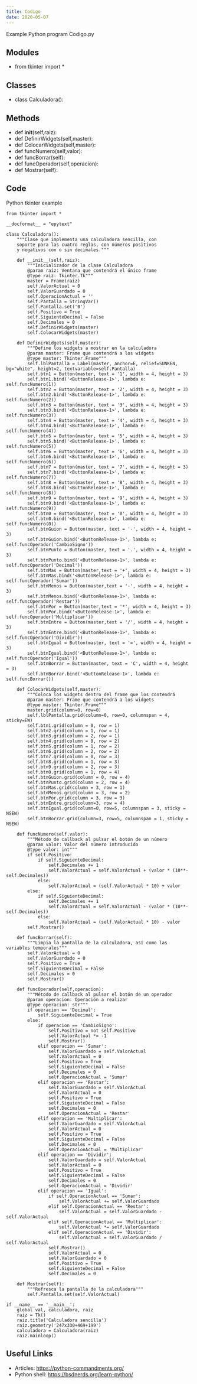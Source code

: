 ```yaml
---
title: Codigo
date: 2020-05-07
---
```

Example Python program Codigo.py

## Modules

* from tkinter import *

## Classes

* class Calculadora():

## Methods

* def __init__(self,raiz):
* def DefinirWidgets(self,master):
* def ColocarWidgets(self,master):
* def funcNumero(self,valor):
* def funcBorrar(self):
* def funcOperador(self,operacion):
* def Mostrar(self):

## Code

Python tkinter example

    from tkinter import *
    
    __docformat__ = "epytext"
    
    class Calculadora():
        """Clase que implementa una calculadora sencilla, con
        soporte para las cuatro reglas, con números positivos
        y negativos con o sin decimales."""
    
        def __init__(self,raiz):
            """Inicializador de la clase Calculadora
            @param raiz: Ventana que contendrá el único frame
            @type raiz: Tkinter.Tk"""
            master = Frame(raiz)
            self.ValorActual = 0
            self.ValorGuardado = 0
            self.OperacionActual = ''
            self.Pantalla = StringVar()
            self.Pantalla.set('0')
            self.Positivo = True
            self.SiguienteDecimal = False
            self.Decimales = 0
            self.DefinirWidgets(master)
            self.ColocarWidgets(master)
    
        def DefinirWidgets(self,master):
            """Define los widgets a mostrar en la calculadora
            @param master: Frame que contendrá a los widgets
            @type master: Tkinter.Frame"""
            self.lblPantalla = Label(master, anchor=E, relief=SUNKEN, bg="white", height=2, textvariable=self.Pantalla)
            self.btn1 = Button(master, text = '1', width = 4, height = 3)
            self.btn1.bind('<ButtonRelease-1>', lambda e: self.funcNumero(1))
            self.btn2 = Button(master, text = '2', width = 4, height = 3)
            self.btn2.bind('<ButtonRelease-1>', lambda e: self.funcNumero(2))
            self.btn3 = Button(master, text = '3', width = 4, height = 3)
            self.btn3.bind('<ButtonRelease-1>', lambda e: self.funcNumero(3))
            self.btn4 = Button(master, text = '4', width = 4, height = 3)
            self.btn4.bind('<ButtonRelease-1>', lambda e: self.funcNumero(4))
            self.btn5 = Button(master, text = '5', width = 4, height = 3)
            self.btn5.bind('<ButtonRelease-1>', lambda e: self.funcNumero(5))
            self.btn6 = Button(master, text = '6', width = 4, height = 3)
            self.btn6.bind('<ButtonRelease-1>', lambda e: self.funcNumero(6))
            self.btn7 = Button(master, text = '7', width = 4, height = 3)
            self.btn7.bind('<ButtonRelease-1>', lambda e: self.funcNumero(7))
            self.btn8 = Button(master, text = '8', width = 4, height = 3)
            self.btn8.bind('<ButtonRelease-1>', lambda e: self.funcNumero(8))
            self.btn9 = Button(master, text = '9', width = 4, height = 3)
            self.btn9.bind('<ButtonRelease-1>', lambda e: self.funcNumero(9))
            self.btn0 = Button(master, text = '0', width = 4, height = 3)
            self.btn0.bind('<ButtonRelease-1>', lambda e: self.funcNumero(0))
            self.btnGuion = Button(master, text = '-', width = 4, height = 3)
            self.btnGuion.bind('<ButtonRelease-1>', lambda e: self.funcOperador('CambioSigno'))
            self.btnPunto = Button(master, text = '.', width = 4, height = 3)
            self.btnPunto.bind('<ButtonRelease-1>', lambda e: self.funcOperador('Decimal'))
            self.btnMas = Button(master,text = '+', width = 4, height = 3)
            self.btnMas.bind('<ButtonRelease-1>', lambda e: self.funcOperador('Sumar'))
            self.btnMenos = Button(master,text = '-', width = 4, height = 3)
            self.btnMenos.bind('<ButtonRelease-1>', lambda e: self.funcOperador('Restar'))
            self.btnPor = Button(master,text = '*', width = 4, height = 3)
            self.btnPor.bind('<ButtonRelease-1>', lambda e: self.funcOperador('Multiplicar'))
            self.btnEntre = Button(master,text = '/', width = 4, height = 3)
            self.btnEntre.bind('<ButtonRelease-1>', lambda e: self.funcOperador('Dividir'))
            self.btnIgual = Button(master, text = '=', width = 4, height = 3)
            self.btnIgual.bind('<ButtonRelease-1>', lambda e: self.funcOperador('Igual'))
            self.btnBorrar = Button(master, text = 'C', width = 4, height = 3)
            self.btnBorrar.bind('<ButtonRelease-1>', lambda e: self.funcBorrar())
    
        def ColocarWidgets(self,master):
            """Coloca los widgets dentro del frame que los contendrá
            @param master: Frame que contendrá a los widgets
            @type master: Tkinter.Frame"""
            master.grid(column=0, row=0)
            self.lblPantalla.grid(column=0, row=0, columnspan = 4, sticky=EW)
            self.btn1.grid(column = 0, row = 1)
            self.btn2.grid(column = 1, row = 1)
            self.btn3.grid(column = 2, row = 1)
            self.btn4.grid(column = 0, row = 2)
            self.btn5.grid(column = 1, row = 2)
            self.btn6.grid(column = 2, row = 2)
            self.btn7.grid(column = 0, row = 3)
            self.btn8.grid(column = 1, row = 3)
            self.btn9.grid(column = 2, row = 3)
            self.btn0.grid(column = 1, row = 4)
            self.btnGuion.grid(column = 0, row = 4)
            self.btnPunto.grid(column = 2, row = 4)
            self.btnMas.grid(column = 3, row = 1)
            self.btnMenos.grid(column = 3, row = 2)
            self.btnPor.grid(column = 3, row = 3)
            self.btnEntre.grid(column=3, row = 4)
            self.btnIgual.grid(column=0, row=5, columnspan = 3, sticky = NSEW)
            self.btnBorrar.grid(column=3, row=5, columnspan = 1, sticky = NSEW)
    
        def funcNumero(self,valor):
            """Método de callback al pulsar el botón de un número
            @param valor: Valor del número introducido
            @type valor: int"""
            if self.Positivo:
                if self.SiguienteDecimal:
                    self.Decimales += 1
                    self.ValorActual = self.ValorActual + (valor * (10**-self.Decimales))
                else:
                    self.ValorActual = (self.ValorActual * 10) + valor
            else:
                if self.SiguienteDecimal:
                    self.Decimales += 1
                    self.ValorActual = self.ValorActual - (valor * (10**-self.Decimales))
                else:
                    self.ValorActual = (self.ValorActual * 10) - valor
            self.Mostrar()
    
        def funcBorrar(self):
            """Limpia la pantalla de la calculadora, así como las variables temporales"""
            self.ValorActual = 0
            self.ValorGuardado = 0
            self.Positivo = True
            self.SiguienteDecimal = False
            self.Decimales = 0
            self.Mostrar()
    
        def funcOperador(self,operacion):
            """Método de callback al pulsar el botón de un operador
            @param operacion: Operación a realizar
            @type operacion: str"""
            if operacion == 'Decimal':
                self.SiguienteDecimal = True
            else:
                if operacion == 'CambioSigno':
                    self.Positivo = not self.Positivo
                    self.ValorActual *= -1
                    self.Mostrar()
                elif operacion == 'Sumar':
                    self.ValorGuardado = self.ValorActual
                    self.ValorActual = 0
                    self.Positivo = True
                    self.SiguienteDecimal = False
                    self.Decimales = 0
                    self.OperacionActual = 'Sumar'
                elif operacion == 'Restar':
                    self.ValorGuardado = self.ValorActual
                    self.ValorActual = 0
                    self.Positivo = True
                    self.SiguienteDecimal = False
                    self.Decimales = 0
                    self.OperacionActual = 'Restar'
                elif operacion == 'Multiplicar':
                    self.ValorGuardado = self.ValorActual
                    self.ValorActual = 0
                    self.Positivo = True
                    self.SiguienteDecimal = False
                    self.Decimales = 0
                    self.OperacionActual = 'Multiplicar'
                elif operacion == 'Dividir':
                    self.ValorGuardado = self.ValorActual
                    self.ValorActual = 0
                    self.Positivo = True
                    self.SiguienteDecimal = False
                    self.Decimales = 0
                    self.OperacionActual = 'Dividir'
                elif operacion == 'Igual':
                    if self.OperacionActual == 'Sumar':
                        self.ValorActual += self.ValorGuardado
                    elif self.OperacionActual == 'Restar':
                        self.ValorActual = self.ValorGuardado - self.ValorActual
                    elif self.OperacionActual == 'Multiplicar':
                        self.ValorActual *= self.ValorGuardado
                    elif self.OperacionActual == 'Dividir':
                        self.ValorActual = self.ValorGuardado / self.ValorActual
                    self.Mostrar()
                    self.ValorActual = 0
                    self.ValorGuardado = 0
                    self.Positivo = True
                    self.SiguienteDecimal = False
                    self.Decimales = 0
    
        def Mostrar(self):
            """Refresca la pantalla de la calculadora"""
            self.Pantalla.set(self.ValorActual)
    
    if __name__ == '__main__':
        global val, calculadora, raiz
        raiz = Tk()
        raiz.title('Calculadora sencilla')
        raiz.geometry('247x330+469+199')
        calculadora = Calculadora(raiz)
        raiz.mainloop()
    

## Useful Links

- Articles: https://python-commandments.org/
- Python shell: https://bsdnerds.org/learn-python/
